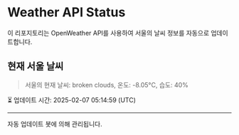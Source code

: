 
# Weather API Status

이 리포지토리는 OpenWeather API를 사용하여 서울의 날씨 정보를 자동으로 업데이트합니다.

## 현재 서울 날씨
> 서울의 현재 날씨: broken clouds, 온도: -8.05°C, 습도: 40%

⏳ 업데이트 시간: 2025-02-07 05:14:59 (UTC)

---
자동 업데이트 봇에 의해 관리됩니다.
